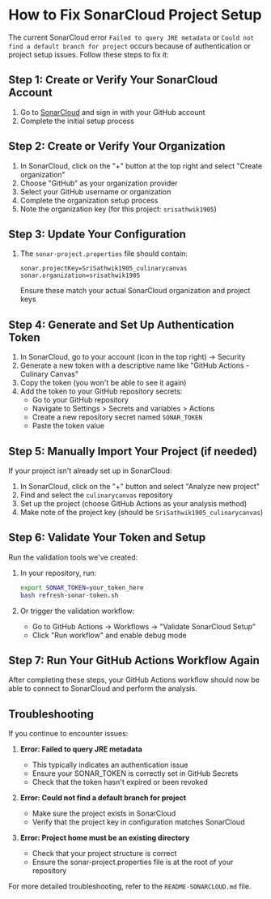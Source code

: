 # How to Fix SonarCloud Project Setup

The current SonarCloud error `Failed to query JRE metadata` or `Could not find a default branch for project` occurs because of authentication or project setup issues. Follow these steps to fix it:

## Step 1: Create or Verify Your SonarCloud Account

1. Go to [SonarCloud](https://sonarcloud.io/) and sign in with your GitHub account
2. Complete the initial setup process

## Step 2: Create or Verify Your Organization

1. In SonarCloud, click on the "+" button at the top right and select "Create organization"
2. Choose "GitHub" as your organization provider
3. Select your GitHub username or organization
4. Complete the organization setup process
5. Note the organization key (for this project: `srisathwik1905`)

## Step 3: Update Your Configuration

1. The `sonar-project.properties` file should contain:
   ```properties
   sonar.projectKey=SriSathwik1905_culinarycanvas
   sonar.organization=srisathwik1905
   ```
   Ensure these match your actual SonarCloud organization and project keys

## Step 4: Generate and Set Up Authentication Token

1. In SonarCloud, go to your account (icon in the top right) → Security
2. Generate a new token with a descriptive name like "GitHub Actions - Culinary Canvas"
3. Copy the token (you won't be able to see it again)
4. Add the token to your GitHub repository secrets:
   - Go to your GitHub repository
   - Navigate to Settings > Secrets and variables > Actions
   - Create a new repository secret named `SONAR_TOKEN`
   - Paste the token value

## Step 5: Manually Import Your Project (if needed)

If your project isn't already set up in SonarCloud:

1. In SonarCloud, click on the "+" button and select "Analyze new project"
2. Find and select the `culinarycanvas` repository
3. Set up the project (choose GitHub Actions as your analysis method)
4. Make note of the project key (should be `SriSathwik1905_culinarycanvas`)

## Step 6: Validate Your Token and Setup

Run the validation tools we've created:

1. In your repository, run:
   ```bash
   export SONAR_TOKEN=your_token_here
   bash refresh-sonar-token.sh
   ```

2. Or trigger the validation workflow:
   - Go to GitHub Actions → Workflows → "Validate SonarCloud Setup"
   - Click "Run workflow" and enable debug mode

## Step 7: Run Your GitHub Actions Workflow Again

After completing these steps, your GitHub Actions workflow should now be able to connect to SonarCloud and perform the analysis.

## Troubleshooting

If you continue to encounter issues:

1. **Error: Failed to query JRE metadata**
   - This typically indicates an authentication issue
   - Ensure your SONAR_TOKEN is correctly set in GitHub Secrets
   - Check that the token hasn't expired or been revoked

2. **Error: Could not find a default branch for project**
   - Make sure the project exists in SonarCloud
   - Verify that the project key in configuration matches SonarCloud

3. **Error: Project home must be an existing directory**
   - Check that your project structure is correct
   - Ensure the sonar-project.properties file is at the root of your repository

For more detailed troubleshooting, refer to the `README-SONARCLOUD.md` file. 